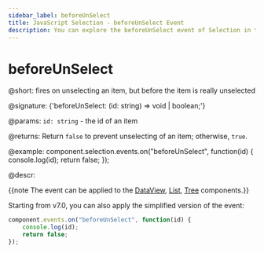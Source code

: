 ```yaml
---
sidebar_label: beforeUnSelect
title: JavaScript Selection - beforeUnSelect Event 
description: You can explore the beforeUnSelect event of Selection in the documentation of the DHTMLX JavaScript UI library. Browse developer guides and API reference, try out code examples and live demos, and download a free 30-day evaluation version of DHTMLX Suite 7.
---
```


# beforeUnSelect

@short: fires on unselecting an item, but before the item is really unselected

@signature: {'beforeUnSelect: (id: string) => void | boolean;'}

@params:
`id: string` - the id of an item

@returns:
Return `false` to prevent unselecting of an item; otherwise, `true`.

@example:
component.selection.events.on("beforeUnSelect", function(id) {
    console.log(id);
    return false;
});

@descr:

{{note The event can be applied to the [DataView](dataview/usage_selection.md), [List](list/usage_selection.md), [Tree](tree/usage_selection.md) components.}}

Starting from v7.0, you can also apply the simplified version of the event:

~~~js
component.events.on("beforeUnSelect", function(id) {
    console.log(id);
    return false;
});
~~~
